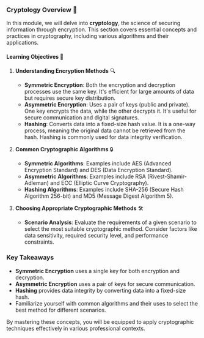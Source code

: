 ### Cryptology Overview 🔐

In this module, we will delve into **cryptology**, the science of securing information through encryption. This section covers essential concepts and practices in cryptography, including various algorithms and their applications.

#### **Learning Objectives** 🎯

1. **Understanding Encryption Methods** 🔍
   - **Symmetric Encryption**: Both the encryption and decryption processes use the same key. It's efficient for large amounts of data but requires secure key distribution.
   - **Asymmetric Encryption**: Uses a pair of keys (public and private). One key encrypts the data, while the other decrypts it. It's useful for secure communication and digital signatures.
   - **Hashing**: Converts data into a fixed-size hash value. It is a one-way process, meaning the original data cannot be retrieved from the hash. Hashing is commonly used for data integrity verification.

2. **Common Cryptographic Algorithms** 🔒
   - **Symmetric Algorithms**: Examples include AES (Advanced Encryption Standard) and DES (Data Encryption Standard).
   - **Asymmetric Algorithms**: Examples include RSA (Rivest-Shamir-Adleman) and ECC (Elliptic Curve Cryptography).
   - **Hashing Algorithms**: Examples include SHA-256 (Secure Hash Algorithm 256-bit) and MD5 (Message Digest Algorithm 5).

3. **Choosing Appropriate Cryptographic Methods** 🛠️
   - **Scenario Analysis**: Evaluate the requirements of a given scenario to select the most suitable cryptographic method. Consider factors like data sensitivity, required security level, and performance constraints.

### Key Takeaways

- **Symmetric Encryption** uses a single key for both encryption and decryption.
- **Asymmetric Encryption** uses a pair of keys for secure communication.
- **Hashing** provides data integrity by converting data into a fixed-size hash.
- Familiarize yourself with common algorithms and their uses to select the best method for different scenarios.

By mastering these concepts, you will be equipped to apply cryptographic techniques effectively in various professional contexts.